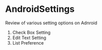 # AndroidSettings
Review of various setting options on Adnroid

1. Check Box Setting
2. Edit Text Setting
3. List Preference

